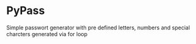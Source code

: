 # PyPass
Simple passwort generator with pre defined letters, numbers and special charcters generated via for loop
